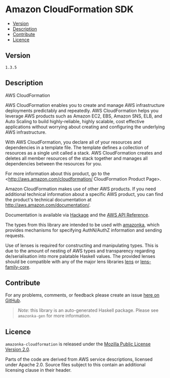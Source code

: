 # Amazon CloudFormation SDK

* [Version](#version)
* [Description](#description)
* [Contribute](#contribute)
* [Licence](#licence)


## Version

`1.3.5`


## Description

AWS CloudFormation

AWS CloudFormation enables you to create and manage AWS infrastructure
deployments predictably and repeatedly. AWS CloudFormation helps you
leverage AWS products such as Amazon EC2, EBS, Amazon SNS, ELB, and Auto
Scaling to build highly-reliable, highly scalable, cost effective
applications without worrying about creating and configuring the
underlying AWS infrastructure.

With AWS CloudFormation, you declare all of your resources and
dependencies in a template file. The template defines a collection of
resources as a single unit called a stack. AWS CloudFormation creates
and deletes all member resources of the stack together and manages all
dependencies between the resources for you.

For more information about this product, go to the
<http://aws.amazon.com/cloudformation/ CloudFormation Product Page>.

Amazon CloudFormation makes use of other AWS products. If you need
additional technical information about a specific AWS product, you can
find the product\'s technical documentation at
<http://aws.amazon.com/documentation/>.

Documentation is available via [Hackage](http://hackage.haskell.org/package/amazonka-cloudformation)
and the [AWS API Reference](http://docs.aws.amazon.com/AWSCloudFormation/latest/APIReference/Welcome.html).

The types from this library are intended to be used with [amazonka](http://hackage.haskell.org/package/amazonka),
which provides mechanisms for specifying AuthN/AuthZ information and sending requests.

Use of lenses is required for constructing and manipulating types.
This is due to the amount of nesting of AWS types and transparency regarding
de/serialisation into more palatable Haskell values.
The provided lenses should be compatible with any of the major lens libraries
[lens](http://hackage.haskell.org/package/lens) or [lens-family-core](http://hackage.haskell.org/package/lens-family-core).

## Contribute

For any problems, comments, or feedback please create an issue [here on GitHub](https://github.com/brendanhay/amazonka/issues).

> _Note:_ this library is an auto-generated Haskell package. Please see `amazonka-gen` for more information.


## Licence

`amazonka-cloudformation` is released under the [Mozilla Public License Version 2.0](http://www.mozilla.org/MPL/).

Parts of the code are derived from AWS service descriptions, licensed under Apache 2.0.
Source files subject to this contain an additional licensing clause in their header.

